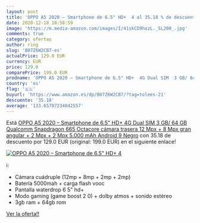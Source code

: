 ```yaml
---
layout: post
title: 'OPPO A5 2020 – Smartphone de 6.5" HD+  4 al 35.18 % de descuento'
date: 2020-12-18 18:58:59
image: 'https://m.media-amazon.com/images/I/41skCD9hxzL._SL200_.jpg'
comments: true
category: ofertas
author: ring
slug: 'B07Z6W2CB7-es'
actualPrice: 129.0 EUR
currency: EUR
price: 129.0
comparePrice: 199.0 EUR
prodname: 'OPPO A5 2020 – Smartphone de 6.5" HD+  4G Dual SIM  3 GB/ 64 GB  Qualcomm Snapdragon 665 Octacore  cámara trasera 12 Mpx + 8 Mpx  gran angular  + 2 Mpx + 2 Mpx  5.000 mAh  Android 9  Negro'
country: 'es'
flag: '🇪🇸'
buyurl: 'https://www.amazon.es/dp/B07Z6W2CB7/?tag=tolees-21'
descuento: '35.18'
average: '133.65787234042557'
---
```


Está [OPPO A5 2020 – Smartphone de 6.5" HD+  4G Dual SIM  3 GB/ 64 GB  Qualcomm Snapdragon 665 Octacore  cámara trasera 12 Mpx + 8 Mpx  gran angular  + 2 Mpx + 2 Mpx  5.000 mAh  Android 9  Negro](https://www.amazon.es/dp/B07Z6W2CB7/?tag=tolees-21) con 35.18 de descuento por 129.0 EUR (original: 199.0 EUR) en el siguiente enlace!

[![OPPO A5 2020 – Smartphone de 6.5" HD+  4](https://m.media-amazon.com/images/I/41skCD9hxzL._SL200_.jpg)](https://www.amazon.es/dp/B07Z6W2CB7/?tag=tolees-21)

ℹ️:

- Cámara cuádruple (12mp + 8mp + 2mp + 2mp)
- Batería 5000mah + carga flash vooc
- Pantalla waterdrop 6 5" hd+
- Modo gaming (game boost 2 0) + dolby atmos + sonido estéreo
- 3gb ram + 64gb rom

[Ver la oferta!!](https://www.amazon.es/dp/B07Z6W2CB7/?tag=tolees-21)

